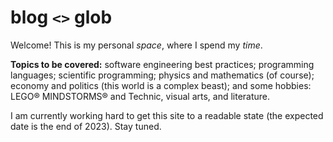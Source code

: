 # blog `<>` glob

Welcome! This is my personal *space*, where I spend my *time*.

**Topics to be covered:** software engineering best practices; programming languages; scientific programming; physics and mathematics (of course); economy and politics (this world is a complex beast); and some hobbies: LEGO® MINDSTORMS® and Technic, visual arts, and literature.

I am currently working hard to get this site to a readable state (the expected date is the end of 2023). Stay tuned.

